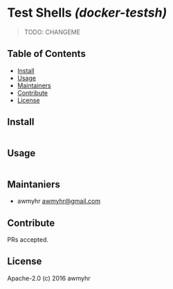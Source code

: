 # Test Shells _(docker-testsh)_

> TODO: CHANGEME

## Table of Contents

- [Install](#install)
- [Usage](#usage)
- [Maintainers](#maintainers)
- [Contribute](#contribute)
- [License](#license)

## Install

```
```

## Usage

```
```

## Maintaniers

- awmyhr <awmyhr@gmail.com>

## Contribute

PRs accepted.

## License

Apache-2.0 (c) 2016 awmyhr